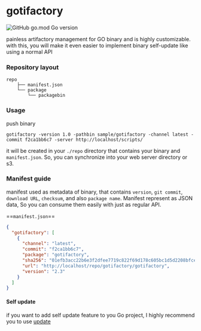 gotifactory
=============

![GitHub go.mod Go version](https://img.shields.io/github/go-mod/go-version/Kyuubang/gotifactory)

painless artifactory management for GO binary and is highly
customizable. with this, you will make it even easier to implement binary 
self-update like using a normal API

### Repository layout

```
repo
    ├── manifest.json
    └── package
        └── packagebin
```

### Usage 

push binary 

```shell
gotifactory -version 1.0 -pathbin sample/gotifactory -channel latest -commit f2ca1bb6c7 -server http://localhost/scripts/
```

it will be created in your `./repo` directory that contains your binary and
`manifest.json`. So, you can synchronize into your web server directory or s3.

### Manifest guide

manifest used as metadata of binary, that contains `version`, `git commit`,
`download URL`, `checksum`, and also `package name`. Manifest represent as 
JSON data, So you can consume them easily with just as regular API.

==`manifest.json`==

```json
{
  "gotifactory": [
    {
      "channel": "latest",
      "commit": "f2ca1bb6c7",
      "package": "gotifactory",
      "sha256": "01efb3acc22b6e3f2dfee7719c822f69d178c605bc1d5d2208bfced9896ef04f",
      "url": "http://localhost/repo/gotifactory/gotifactory",
      "version": "2.3"
    }
  ]
}
```

#### Self update

if you want to add self update feature to you Go project, I highly
recommend you to use [update](https://github.com/inconshreveable/go-update)




